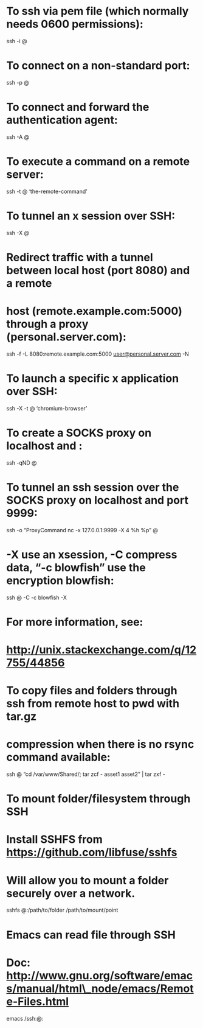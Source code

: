 To ssh via pem file (which normally needs 0600 permissions):
============================================================

ssh -i @

To connect on a non-standard port:
==================================

ssh -p @

To connect and forward the authentication agent:
================================================

ssh -A @

To execute a command on a remote server:
========================================

ssh -t @ ‘the-remote-command’

To tunnel an x session over SSH:
================================

ssh -X @

Redirect traffic with a tunnel between local host (port 8080) and a remote
==========================================================================

host (remote.example.com:5000) through a proxy (personal.server.com):
=====================================================================

ssh -f -L 8080:remote.example.com:5000 user@personal.server.com -N

To launch a specific x application over SSH:
============================================

ssh -X -t @ ‘chromium-browser’

To create a SOCKS proxy on localhost and :
==========================================

ssh -qND @

To tunnel an ssh session over the SOCKS proxy on localhost and port 9999:
=========================================================================

ssh -o “ProxyCommand nc -x 127.0.0.1:9999 -X 4 %h %p” @

-X use an xsession, -C compress data, “-c blowfish” use the encryption blowfish:
================================================================================

ssh @ -C -c blowfish -X

For more information, see:
==========================

http://unix.stackexchange.com/q/12755/44856
===========================================

To copy files and folders through ssh from remote host to pwd with tar.gz
=========================================================================

compression when there is no rsync command available:
=====================================================

ssh @ “cd /var/www/Shared/; tar zcf - asset1 asset2” | tar zxf -

To mount folder/filesystem through SSH
======================================

Install SSHFS from https://github.com/libfuse/sshfs
===================================================

Will allow you to mount a folder securely over a network.
=========================================================

sshfs @:/path/to/folder /path/to/mount/point

Emacs can read file through SSH
===============================

Doc: http://www.gnu.org/software/emacs/manual/html\_node/emacs/Remote-Files.html
================================================================================

emacs /ssh:@:
